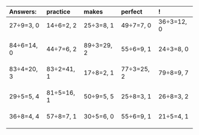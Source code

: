 | Answers: | practice | makes | perfect | ! |
| :--- | :--- | :--- | :--- | :--- |
| 27÷9=3, 0 | 14÷6=2, 2 | 25÷3=8, 1 | 49÷7=7, 0 | 36÷3=12, 0 | 
|   |   |   |   |   | 
|   |   |   |   |   | 
|   |   |   |   |   | 
| 84÷6=14, 0 | 44÷7=6, 2 | 89÷3=29, 2 | 55÷6=9, 1 | 24÷3=8, 0 | 
|   |   |   |   |   | 
|   |   |   |   |   | 
|   |   |   |   |   | 
| 83÷4=20, 3 | 83÷2=41, 1 | 17÷8=2, 1 | 77÷3=25, 2 | 79÷8=9, 7 | 
|   |   |   |   |   | 
|   |   |   |   |   | 
|   |   |   |   |   | 
| 29÷5=5, 4 | 81÷5=16, 1 | 50÷9=5, 5 | 25÷8=3, 1 | 26÷8=3, 2 | 
|   |   |   |   |   | 
|   |   |   |   |   | 
|   |   |   |   |   | 
| 36÷8=4, 4 | 57÷8=7, 1 | 30÷5=6, 0 | 55÷6=9, 1 | 21÷5=4, 1 | 
|   |   |   |   |   | 
|   |   |   |   |   | 
|   |   |   |   |   | 
